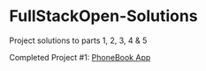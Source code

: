 # FullStackOpen-Solutions
Project solutions to parts 1, 2, 3, 4 & 5

Completed Project #1: [PhoneBook App](https://phonebook-personal.herokuapp.com/)
